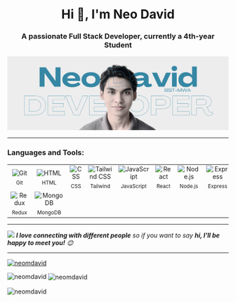 <h1 align="center">Hi 👋, I'm Neo David</h1>
<h3 align="center">A passionate Full Stack Developer, currently a 4th-year Student</h3>

<p align="center">
  <img src="https://github.com/neomdavid/neomdavid/blob/main/GitHubHeader.png" alt="neomdavid" />
</p>

---

<h3 align="left">Languages and Tools:</h3>
<div align="center">
  <table>
    <tr>
      <td align="center">
        <img width="50" src="https://raw.githubusercontent.com/marwin1991/profile-technology-icons/refs/heads/main/icons/git.png" alt="Git" title="Git"/><br/>
        <sub>Git</sub>
      </td>
      <td align="center">
        <img width="50" src="https://raw.githubusercontent.com/marwin1991/profile-technology-icons/refs/heads/main/icons/html.png" alt="HTML" title="HTML"/><br/>
        <sub>HTML</sub>
      </td>
      <td align="center">
        <img width="50" src="https://raw.githubusercontent.com/marwin1991/profile-technology-icons/refs/heads/main/icons/css.png" alt="CSS" title="CSS"/><br/>
        <sub>CSS</sub>
      </td>
      <td align="center">
        <img width="50" src="https://raw.githubusercontent.com/marwin1991/profile-technology-icons/refs/heads/main/icons/tailwind_css.png" alt="Tailwind CSS" title="Tailwind CSS"/><br/>
        <sub>Tailwind</sub>
      </td>
      <td align="center">
        <img width="50" src="https://raw.githubusercontent.com/marwin1991/profile-technology-icons/refs/heads/main/icons/javascript.png" alt="JavaScript" title="JavaScript"/><br/>
        <sub>JavaScript</sub>
      </td>
      <td align="center">
        <img width="50" src="https://raw.githubusercontent.com/marwin1991/profile-technology-icons/refs/heads/main/icons/react.png" alt="React" title="React"/><br/>
        <sub>React</sub>
      </td>
      <td align="center">
        <img width="50" src="https://raw.githubusercontent.com/marwin1991/profile-technology-icons/refs/heads/main/icons/node_js.png" alt="Node.js" title="Node.js"/><br/>
        <sub>Node.js</sub>
      </td>
      <td align="center">
        <img width="50" src="https://raw.githubusercontent.com/marwin1991/profile-technology-icons/refs/heads/main/icons/express.png" alt="Express" title="Express"/><br/>
        <sub>Express</sub>
      </td>
    </tr>
    <tr>
      <td align="center">
        <img width="50" src="https://raw.githubusercontent.com/marwin1991/profile-technology-icons/refs/heads/main/icons/redux.png" alt="Redux" title="Redux"/><br/>
        <sub>Redux</sub>
      </td>
      <td align="center">
        <img width="50" src="https://raw.githubusercontent.com/marwin1991/profile-technology-icons/refs/heads/main/icons/mongodb.png" alt="MongoDB" title="MongoDB"/><br/>
        <sub>MongoDB</sub>
      </td>
      <!-- fill the rest with empty cells to keep layout even -->
      <td></td><td></td><td></td><td></td><td></td><td></td>
    </tr>
  </table>
</div>

---

<img src="https://media.giphy.com/media/LnQjpWaON8nhr21vNW/giphy.gif" width="60">  
<em><b>I love connecting with different people</b> so if you want to say <b>hi, I'll be happy to meet you!</b> 😊</em>

---

<p align="left">
  <a href="https://github.com/ryo-ma/github-profile-trophy">
    <img src="https://github-profile-trophy.vercel.app/?username=neomdavid&theme=juicyfresh" alt="neomdavid" />
  </a>
</p>

<p>
  <img align="left" src="https://github-readme-stats.vercel.app/api/top-langs?username=neomdavid&show_icons=true&locale=en&layout=compact&theme=dark" alt="neomdavid" />
</p>

<p>
  &nbsp;<img align="center" src="https://github-readme-stats.vercel.app/api?username=neomdavid&show_icons=true&locale=en&theme=dark" alt="neomdavid" />
</p>

<p>
  <img align="center" src="https://github-readme-streak-stats.herokuapp.com/?user=neomdavid&theme=dark" alt="neomdavid" />
</p>
